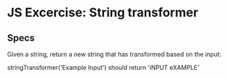# JS Excercise: String transformer

## Specs

Given a string, return a new string that has transformed based on the input:

stringTransformer('Example Input') should return 'iNPUT eXAMPLE'
